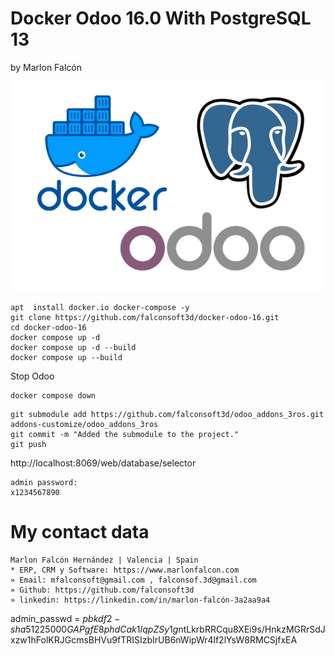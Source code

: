 # Docker Odoo 16.0 With PostgreSQL 13
by Marlon Falcón

![Alt text](https://github.com/falconsoft3d/images/blob/main/odoo-docker-post.png?raw=true "Marlon Odoo")
```
apt  install docker.io docker-compose -y
git clone https://github.com/falconsoft3d/docker-odoo-16.git
cd docker-odoo-16
docker compose up -d
docker compose up -d --build
docker compose up --build
```

Stop Odoo
```
docker compose down
```

```
git submodule add https://github.com/falconsoft3d/odoo_addons_3ros.git addons-customize/odoo_addons_3ros
git commit -m "Added the submodule to the project."
git push
```
http://localhost:8069/web/database/selector


```
admin password:
x1234567890
```


# My contact data
```
Marlon Falcón Hernández | Valencia | Spain
* ERP, CRM y Software: https://www.marlonfalcon.com
» Email: mfalconsoft@gmail.com , falconsof.3d@gmail.com
» Github: https://github.com/falconsoft3d
» linkedin: https://linkedin.com/in/marlon-falcón-3a2aa9a4
```
admin_passwd = $pbkdf2-sha512$25000$GAPgfE8phdCak1IqpZSy1g$ntLkrbRRCqu8XEi9s/HnkzMGRrSdJxzw1hFolKRJGcmsBHVu9fTRISIzbIrUB6nWipWr4lf2lYsW8RMCSjfxEA